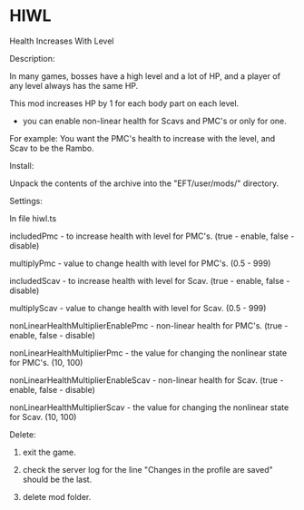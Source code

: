 # HIWL
Health Increases With Level

Description:

In many games, bosses have a high level and a lot of HP, and a player of any level always has the same HP.

This mod increases HP by 1 for each body part on each level.



+ you can enable non-linear health for Scavs and PMC's or only for one.

For example: You want the PMC's health to increase with the level, and Scav to be the Rambo.



Install:

Unpack the contents of the archive into the "EFT/user/mods/" directory.



Settings:

In file hiwl.ts



includedPmc - to increase health with level for PMC's. (true - enable, false - disable)

multiplyPmc - value to change health with level for PMC's. (0.5 - 999)



includedScav - to increase health with level for Scav. (true - enable, false - disable)

multiplyScav - value to change health with level for Scav. (0.5 - 999)



nonLinearHealthMultiplierEnablePmc - non-linear health for PMC's. (true - enable, false - disable)

nonLinearHealthMultiplierPmc - the value for changing the nonlinear state for PMC's. (10, 100)



nonLinearHealthMultiplierEnableScav - non-linear health for Scav. (true - enable, false - disable)

nonLinearHealthMultiplierScav - the value for changing the nonlinear state for Scav. (10, 100)



Delete:

1. exit the game.

2. check the server log for the line "Changes in the profile are saved" should be the last.

3. delete mod folder.
